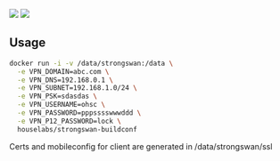 [![](https://images.microbadger.com/badges/version/houselabs/strongswan-buildconf.svg)](https://microbadger.com/images/houselabs/strongswan-buildconf "Get your own version badge on microbadger.com") [![](https://images.microbadger.com/badges/image/houselabs/strongswan-buildconf.svg)](https://microbadger.com/images/houselabs/strongswan-buildconf "Get your own image badge on microbadger.com") 

## Usage
```bash
docker run -i -v /data/strongswan:/data \
  -e VPN_DOMAIN=abc.com \
  -e VPN_DNS=192.168.0.1 \
  -e VPN_SUBNET=192.168.1.0/24 \
  -e VPN_PSK=sdasdas \
  -e VPN_USERNAME=ohsc \
  -e VPN_PASSWORD=pppsssswwwddd \
  -e VPN_P12_PASSWORD=lock \
  houselabs/strongswan-buildconf
```

Certs and mobileconfig for client are generated in /data/strongswan/ssl

